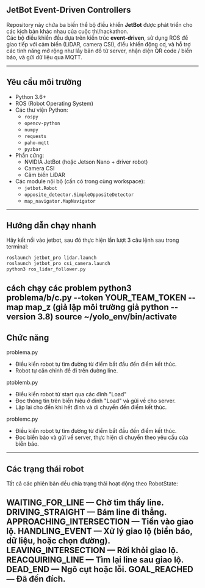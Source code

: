 ## JetBot Event-Driven Controllers

Repository này chứa ba biến thể bộ điều khiển **JetBot** được phát triển cho các kịch bản khác nhau của cuộc thi/hackathon.  
Các bộ điều khiển đều dựa trên kiến trúc **event-driven**, sử dụng ROS để giao tiếp với cảm biến (LiDAR, camera CSI), điều khiển động cơ, và hỗ trợ các tính năng mở rộng như lấy bản đồ từ server, nhận diện QR code / biển báo, và gửi dữ liệu qua MQTT.

---
## Yêu cầu môi trường

- Python 3.6+
- ROS (Robot Operating System)
- Các thư viện Python:
  - `rospy`
  - `opencv-python`
  - `numpy`
  - `requests`
  - `paho-mqtt`
  - `pyzbar`
- Phần cứng:
  - NVIDIA JetBot (hoặc Jetson Nano + driver robot)
  - Camera CSI
  - Cảm biến LiDAR
- Các module nội bộ (cần có trong cùng workspace):
  - `jetbot.Robot`
  - `opposite_detector.SimpleOppositeDetector`
  - `map_navigator.MapNavigator`
---

## Hướng dẫn chạy nhanh

Hãy kết nối vào jetbot, sau đó thực hiện lần lượt 3 câu lệnh sau trong terminal:

```sh
roslaunch jetbot_pro lidar.launch
roslaunch jetbot_pro csi_camera.launch
python3 ros_lidar_follower.py
```
cách chạy các problem 
python3 problema/b/c.py --token YOUR_TEAM_TOKEN --map map_z
(giả lập môi trường giả python --version 3.8)
source ~/yolo_env/bin/activate
---
## Chức năng
problema.py
- Điều kiển robot tự tìm đường từ điểm bắt đầu đến điểm kết thúc.
- Robot tự căn chỉnh để đi trên đường line.

ptoblemb.py
- Điểu kiển robot từ start qua các đỉnh "Load" 
- Đọc thông tin trên biển hiệu ở đỉnh "Load" và gửi về cho server.
- Lặp lại cho đến khi hết đỉnh và di chuyển đến điểm kết thúc.

problemc.py
- Điều kiển robot tự tìm đường từ điểm bắt đầu đến điểm kết thúc.
- Đọc biển báo và gửi về server, thực hiện di chuyển theo yêu cầu của biển báo.

---

## Các trạng thái robot

Tất cả các phiên bản đều chia trạng thái hoạt động theo RobotState:

WAITING_FOR_LINE — Chờ tìm thấy line.
DRIVING_STRAIGHT — Bám line đi thẳng.
APPROACHING_INTERSECTION — Tiến vào giao lộ.
HANDLING_EVENT — Xử lý giao lộ (biển báo, dữ liệu, hoặc chọn đường).
LEAVING_INTERSECTION — Rời khỏi giao lộ.
REACQUIRING_LINE — Tìm lại line sau giao lộ.
DEAD_END — Ngõ cụt hoặc lỗi.
GOAL_REACHED — Đã đến đích.
---